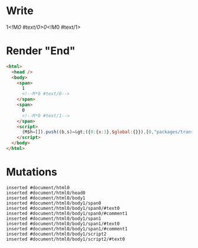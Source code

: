 # Write
  <span>1<!M*0 #text/0></span><span>0<!M*0 #text/1></span><script>(M$h=[]).push((b,s)=>({0:{x:1},$global:{}}),[0,"packages/translator-tags/src/__tests__/fixtures/let-tag-set-in-effect/template.marko_0_x",])</script>


# Render "End"
```html
<html>
  <head />
  <body>
    <span>
      1
      <!--M*0 #text/0-->
    </span>
    <span>
      0
      <!--M*0 #text/1-->
    </span>
    <script>
      (M$h=[]).push((b,s)=&gt;({0:{x:1},$global:{}}),[0,"packages/translator-tags/src/__tests__/fixtures/let-tag-set-in-effect/template.marko_0_x",])
    </script>
  </body>
</html>
```

# Mutations
```
inserted #document/html0
inserted #document/html0/head0
inserted #document/html0/body1
inserted #document/html0/body1/span0
inserted #document/html0/body1/span0/#text0
inserted #document/html0/body1/span0/#comment1
inserted #document/html0/body1/span1
inserted #document/html0/body1/span1/#text0
inserted #document/html0/body1/span1/#comment1
inserted #document/html0/body1/script2
inserted #document/html0/body1/script2/#text0
```